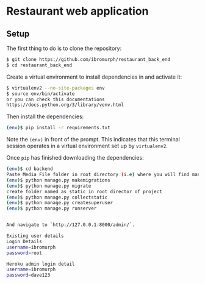# Restaurant web application

## Setup

The first thing to do is to clone the repository:

```sh
$ git clone https://github.com/ibromurph/restaurant_back_end
$ cd restaurant_back_end
```

Create a virtual environment to install dependencies in and activate it:


```sh
$ virtualenv2 --no-site-packages env
$ source env/bin/activate
or you can check this documentations
https://docs.python.org/3/library/venv.html
```

Then install the dependencies:

```sh
(env)$ pip install -r requirements.txt
```
Note the `(env)` in front of the prompt. This indicates that this terminal
session operates in a virtual environment set up by `virtualenv2`.

Once `pip` has finished downloading the dependencies:
```sh
(env)$ cd backend
Paste Media File folder in root directory (i.e) where you will find manage.py 
(env)$ python manage.py makemigrations
(env)$ python manage.py migrate
create folder named as static in root director of project
(env)$ python manage.py collectstatic
(env)$ python manage.py createsuperuser 
(env)$ python manage.py runserver
```
```sh

And navigate to `http://127.0.0.1:8000/admin/`.

Existing user details
Login Details 
username=ibromurph
password=root

Heroku admin login detail
username=ibromurph
password=dave123
